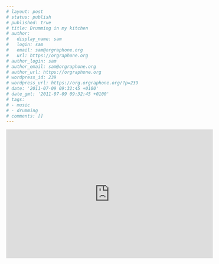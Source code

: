 ```yaml
---
# layout: post
# status: publish
# published: true
# title: Drumming in my kitchen
# author:
#   display_name: sam
#   login: sam
#   email: sam@orgraphone.org
#   url: https://orgraphone.org
# author_login: sam
# author_email: sam@orgraphone.org
# author_url: https://orgraphone.org
# wordpress_id: 239
# wordpress_url: https://org.orgraphone.org/?p=239
# date: '2011-07-09 09:32:45 +0100'
# date_gmt: '2011-07-09 09:32:45 +0100'
# tags:
# - music
# - drumming
# comments: []
---
```


<p><iframe width="560" height="349" src="https://www.youtube.com/embed/kOQALyrZsIs" frameborder="0" allowfullscreen></iframe></p>
